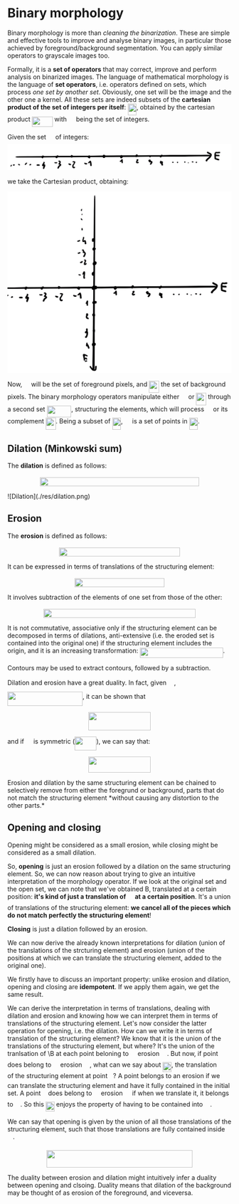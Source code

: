# Binary morphology

Binary morphology is more than _cleaning the binarization_. These are simple and effective tools to improve and analyse binary images, in particular those achieved by foreground/background segmentation. You can apply similar operators to grayscale images too.

Formally, it is a **set of operators** that may correct, improve and perform analysis on binarized images. The language of mathematical morphology is the language of **set operators**, i.e. operators defined on sets, which process _one set by another set_. Obviously, one set will be the image and the other one a kernel. All these sets are indeed subsets of the **cartesian product of the set of integers per itself**: <img src="svgs/ec98e5a999a97406ff498c3555463115.svg?invert_in_darkmode" align=middle width=19.63472444999999pt height=26.76175259999998pt/>, obtained by the cartesian product <img src="svgs/7f3305ad3d1b5aa2ab8becb1fac50d77.svg?invert_in_darkmode" align=middle width=46.255563749999986pt height=22.465723500000017pt/> with <img src="svgs/84df98c65d88c6adf15d4645ffa25e47.svg?invert_in_darkmode" align=middle width=13.08219659999999pt height=22.465723500000017pt/> being the set of integers.

Given the set <img src="svgs/84df98c65d88c6adf15d4645ffa25e47.svg?invert_in_darkmode" align=middle width=13.08219659999999pt height=22.465723500000017pt/> of integers:![Set of integers E](./res/set-of-integers-e.png)

we take the Cartesian product, obtaining:

![E^2](./res/set-e-squared.png)

Now, <img src="svgs/53d147e7f3fe6e47ee05b88b166bd3f6.svg?invert_in_darkmode" align=middle width=12.32879834999999pt height=22.465723500000017pt/> will be the set of foreground pixels, and <img src="svgs/dc23de63181109d8d84f1d63cf459d20.svg?invert_in_darkmode" align=middle width=22.563292949999987pt height=27.6567522pt/> the set of background pixels. The binary morphology operators manipulate either <img src="svgs/53d147e7f3fe6e47ee05b88b166bd3f6.svg?invert_in_darkmode" align=middle width=12.32879834999999pt height=22.465723500000017pt/> or <img src="svgs/dc23de63181109d8d84f1d63cf459d20.svg?invert_in_darkmode" align=middle width=22.563292949999987pt height=27.6567522pt/> through a second set <img src="svgs/c40edcf41a94a96ba273be26255926b7.svg?invert_in_darkmode" align=middle width=54.84575909999999pt height=26.76175259999998pt/>, structuring the elements, which will process <img src="svgs/53d147e7f3fe6e47ee05b88b166bd3f6.svg?invert_in_darkmode" align=middle width=12.32879834999999pt height=22.465723500000017pt/> or its complement <img src="svgs/dc23de63181109d8d84f1d63cf459d20.svg?invert_in_darkmode" align=middle width=22.563292949999987pt height=27.6567522pt/>. Being a subset of <img src="svgs/ec98e5a999a97406ff498c3555463115.svg?invert_in_darkmode" align=middle width=19.63472444999999pt height=26.76175259999998pt/>, <img src="svgs/61e84f854bc6258d4108d08d4c4a0852.svg?invert_in_darkmode" align=middle width=13.29340979999999pt height=22.465723500000017pt/> is a set of points in <img src="svgs/ec98e5a999a97406ff498c3555463115.svg?invert_in_darkmode" align=middle width=19.63472444999999pt height=26.76175259999998pt/>.

## Dilation (Minkowski sum)

The **dilation** is defined as follows:

<p align="center"><img src="svgs/5e391e064c817abe62f7c8730c843a6a.svg?invert_in_darkmode" align=middle width=358.51117665pt height=19.9563243pt/></p>
![Dilation](./res/dilation.png)

## Erosion

The **erosion** is defined as follows:

<p align="center"><img src="svgs/24628bc48e0c917f7667632a5872e552.svg?invert_in_darkmode" align=middle width=271.726587pt height=19.9563243pt/></p>
It can be expressed in terms of translations of the structuring element:
<p align="center"><img src="svgs/3fe875817b866b5ce24e11985c8e7ddd.svg?invert_in_darkmode" align=middle width=201.58083824999997pt height=19.9563243pt/></p>
It involves subtraction of the elements of one set from those of the other:
<p align="center"><img src="svgs/951e6b36f8e3cfc746522be09200978c.svg?invert_in_darkmode" align=middle width=342.98589269999997pt height=19.9563243pt/></p>
It is not commutative, associative only if the structuring element can be decomposed in terms of dilations, anti-extensive (i.e. the eroded set is contained into the original one) if the structuring element includes the origin, and it is an increasing transformation: <img src="svgs/1f43579d64ad99246942aa97a54df4fc.svg?invert_in_darkmode" align=middle width=186.68192894999999pt height=22.465723500000017pt/>.

Contours may be used to extract contours, followed by a subtraction.

Dilation and erosion have a great duality. In fact, given <img src="svgs/ed2486c471b96d6eb56da65b99f56197.svg?invert_in_darkmode" align=middle width=13.29340979999999pt height=31.141535699999984pt/>, <img src="svgs/4a1a65613f079d7aec9ae9be37f5724b.svg?invert_in_darkmode" align=middle width=168.96049004999998pt height=31.50689519999998pt/>, it can be shown that

<p align="center"><img src="svgs/e2152a5ad816c36a1698df06dc02c34d.svg?invert_in_darkmode" align=middle width=139.52299349999998pt height=41.168988299999995pt/></p>
and if <img src="svgs/61e84f854bc6258d4108d08d4c4a0852.svg?invert_in_darkmode" align=middle width=13.29340979999999pt height=22.465723500000017pt/> is symmetric (<img src="svgs/413131eb5631ef9a853dfc5179eab97d.svg?invert_in_darkmode" align=middle width=48.50442299999998pt height=31.141535699999984pt/>), we can say that:
<p align="center"><img src="svgs/cc55af182a393bf3c9d13bd9088aea2f.svg?invert_in_darkmode" align=middle width=139.52299349999998pt height=36.164383199999996pt/></p>
Erosion and dilation by the same structuring element can be chained to selectively remove from either the foregrund or background, parts that do not match the structuring element *without causing any distortion to the other parts.*

## Opening and closing

Opening might be considered as a small erosion, while closing might be considered as a small dilation.

So, **opening** is just an erosion followed by a dilation on the same structuring element. So, we can now reason about trying to give an intuitive interpretation of the morphology operator. If we look at the original set and the open set, we can note that we've obtained B, translated at a certain position: **it's kind of just a translation of <img src="svgs/61e84f854bc6258d4108d08d4c4a0852.svg?invert_in_darkmode" align=middle width=13.29340979999999pt height=22.465723500000017pt/> at a certain position**. It's a union of translations of the structuring element: **we cancel all of the pieces which do not match perfectly the structuring element**!

**Closing** is just a dilation followed by an erosion.

We can now derive the already known interpretations for dilation (union of the translations of the strcturing element) and erosion (union of the positions at which we can translate the structuring element, added to the original one).

We firstly have to discuss an important property: unlike erosion and dilation, opening and closing are **idempotent**. If we apply them again, we get the same result.

We can derive the interpretation in terms of translations, dealing with dilation and erosion and knowing how we can interpret them in terms of translations of the structuring element. Let's now consider the latter operation for opening, i.e. the dilation. How can we write it in terms of translation of the structuring element? We know that it is the union of the translations of the structuring element, but where? It's the union of the tranlsation of \B at each point beloning to <img src="svgs/53d147e7f3fe6e47ee05b88b166bd3f6.svg?invert_in_darkmode" align=middle width=12.32879834999999pt height=22.465723500000017pt/> erosion <img src="svgs/61e84f854bc6258d4108d08d4c4a0852.svg?invert_in_darkmode" align=middle width=13.29340979999999pt height=22.465723500000017pt/>. But now, if point <img src="svgs/deceeaf6940a8c7a5a02373728002b0f.svg?invert_in_darkmode" align=middle width=8.649225749999989pt height=14.15524440000002pt/> does belong to <img src="svgs/53d147e7f3fe6e47ee05b88b166bd3f6.svg?invert_in_darkmode" align=middle width=12.32879834999999pt height=22.465723500000017pt/> erosion <img src="svgs/61e84f854bc6258d4108d08d4c4a0852.svg?invert_in_darkmode" align=middle width=13.29340979999999pt height=22.465723500000017pt/>, what can we say about <img src="svgs/3969d1484b6cf71c9ab9ae835be844c1.svg?invert_in_darkmode" align=middle width=19.54825784999999pt height=22.465723500000017pt/>, the translation <img src="svgs/61e84f854bc6258d4108d08d4c4a0852.svg?invert_in_darkmode" align=middle width=13.29340979999999pt height=22.465723500000017pt/> of the structuring element at point <img src="svgs/deceeaf6940a8c7a5a02373728002b0f.svg?invert_in_darkmode" align=middle width=8.649225749999989pt height=14.15524440000002pt/>? A point belongs to an erosion if we can translate the structuring element and have it fully contained in the initial set. A point <img src="svgs/deceeaf6940a8c7a5a02373728002b0f.svg?invert_in_darkmode" align=middle width=8.649225749999989pt height=14.15524440000002pt/> does belong to <img src="svgs/53d147e7f3fe6e47ee05b88b166bd3f6.svg?invert_in_darkmode" align=middle width=12.32879834999999pt height=22.465723500000017pt/> erosion <img src="svgs/61e84f854bc6258d4108d08d4c4a0852.svg?invert_in_darkmode" align=middle width=13.29340979999999pt height=22.465723500000017pt/> if when we translate it, it belongs to <img src="svgs/53d147e7f3fe6e47ee05b88b166bd3f6.svg?invert_in_darkmode" align=middle width=12.32879834999999pt height=22.465723500000017pt/>. So this <img src="svgs/3969d1484b6cf71c9ab9ae835be844c1.svg?invert_in_darkmode" align=middle width=19.54825784999999pt height=22.465723500000017pt/> enjoys the property of having to be contained into <img src="svgs/53d147e7f3fe6e47ee05b88b166bd3f6.svg?invert_in_darkmode" align=middle width=12.32879834999999pt height=22.465723500000017pt/>.

We can say that opening is given by the union of all those translations of the structuring element, such that those translations are fully contained inside <img src="svgs/53d147e7f3fe6e47ee05b88b166bd3f6.svg?invert_in_darkmode" align=middle width=12.32879834999999pt height=22.465723500000017pt/>.

<p align="center"><img src="svgs/f823c81328129f752d830c5b3e382641.svg?invert_in_darkmode" align=middle width=328.64004029999995pt height=39.1417719pt/></p>
The duality between erosion and dilation might intuitively infer a duality between opening and clsoing. Duality means that dilation of the background may be thought of as erosion of the foreground, and viceversa.
